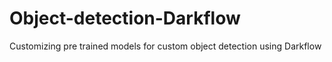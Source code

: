 # Object-detection-Darkflow

Customizing pre trained models for custom object detection using Darkflow
